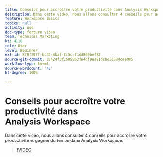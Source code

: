 ```yaml
---
title: Conseils pour accroître votre productivité dans Analysis Workspace
description: Dans cette vidéo, nous allons consulter 4 conseils pour accroître votre productivité et gagner du temps dans Analysis Workspace.
feature: Workspace Basics
topics: null
activity: use
doc-type: feature video
team: Technical Marketing
kt: 4110
role: User
level: Beginner
exl-id: 8f8f597f-bc43-4baf-8c5c-f1dd869bef82
source-git-commit: 32424f3f2b05952fe4df9ea91dcbe51684cee905
workflow-type: tm+mt
source-wordcount: '48'
ht-degree: 100%

---
```


# Conseils pour accroître votre productivité dans Analysis Workspace

Dans cette vidéo, nous allons consulter 4 conseils pour accroître votre productivité et gagner du temps dans Analysis Workspace.

>[!VIDEO](https://video.tv.adobe.com/v/31157/?quality=12)
